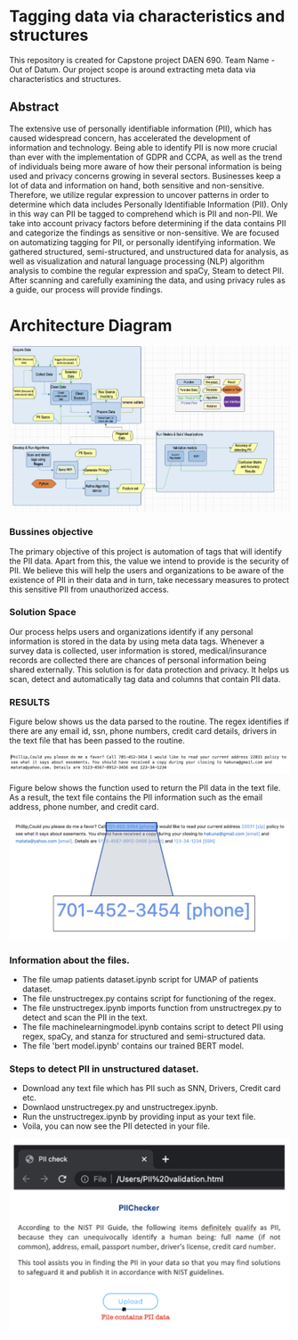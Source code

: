 
# Tagging data via characteristics and structures

This repository is created for Capstone project DAEN 690. Team Name - Out of Datum. Our project scope is around extracting meta data via characteristics and structures.

## Abstract

The extensive use of personally identifiable information (PII), which has caused widespread concern, has accelerated the development of information and technology. Being able to identify PII is now more crucial than ever with the implementation of GDPR and CCPA, as well as the trend of individuals being more aware of how their personal information is being used and privacy concerns growing in several sectors. Businesses keep a lot of data and information on hand, both sensitive and non-sensitive. Therefore, we utilize regular expression to uncover patterns in order to determine which data includes Personally Identifiable Information (PII). Only in this way can PII be tagged to comprehend which is PII and non-PII. We take into account privacy factors before determining if the data contains PII and categorize the findings as sensitive or non-sensitive. We are focused on automatizing tagging for PII, or personally identifying information. We gathered structured, semi-structured, and unstructured data for analysis, as well as visualization and natural language processing (NLP) algorithm analysis to combine the regular expression and spaCy, Steam to detect PII. After scanning and carefully examining the data, and using privacy rules as a guide, our process will provide findings.


# Architecture Diagram

![Alt text](images/schematic.png?raw=true "Title")


### Bussines objective

The primary objective of this project is automation of tags that will identify the PII data. Apart from this, the value we intend to provide is the security of PII. We believe this will help the users and organizations to be aware of the existence of PII in their data and in turn, take necessary measures to protect this sensitive PII from unauthorized access.


### Solution Space

Our process helps users and organizations identify if any personal information is stored in the data by using meta data tags. Whenever a survey data is collected, user information is stored, medical/insurance records are collected there are chances of personal information being shared externally. This solution is for data protection and privacy. It helps us scan, detect and automatically tag data and columns that contain PII data.


### RESULTS 

Figure below shows us the data parsed to the routine. The regex identifies if there are any email id, ssn, phone numbers, credit card details, drivers in the text file that has been passed to the routine.

![Alt text](images/input.png?raw=true "Title")

Figure below  shows the function used to return the PII data in the text file. As a result, the text file contains the PII information such as the email address, phone number, and credit card.

![Alt text](images/output.png?raw=true "Title")


### Information about the files.

- The file umap patients dataset.ipynb script for UMAP of patients dataset.
- The file unstructregex.py contains script for functioning of the regex.
- The file unstructregex.ipynb imports function from unstructregex.py to detect and scan the PII in the text.
- The file machinelearningmodel.ipynb contains script to detect PII using regex, spaCy, and stanza for structured and semi-structured data. 
- The file 'bert model.ipynb' contains our trained BERT model.

### Steps to detect PII in unstructured dataset.

- Download any text file  which has PII such as SNN, Drivers, Credit card etc. 
- Downlaod unstructregex.py and unstructregex.ipynb. 
- Run the unstructregex.ipynb by providing input as your text file. 
- Voila, you can now see the PII detected in your file. 

![Alt text](images/webpage.png?raw=true "Title")
